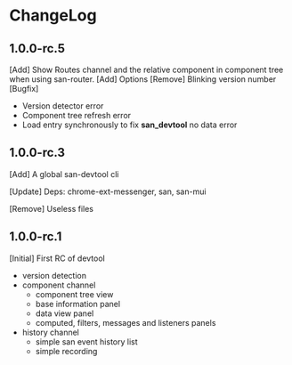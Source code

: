ChangeLog
========

1.0.0-rc.5
-------
[Add] Show Routes channel and the relative component in component tree when using san-router.
[Add] Options
[Remove] Blinking version number
[Bugfix]
  - Version detector error
  - Component tree refresh error
  - Load entry synchronously to fix __san_devtool__ no data error

1.0.0-rc.3
-------
[Add] A global san-devtool cli

[Update] Deps: chrome-ext-messenger, san, san-mui

[Remove] Useless files

1.0.0-rc.1
-------
[Initial] First RC of devtool
  - version detection
  - component channel
    - component tree view
    - base information panel
    - data view panel
    - computed, filters, messages and listeners panels
  - history channel
    - simple san event history list
    - simple recording
